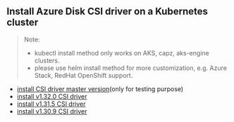 ## Install Azure Disk CSI driver on a Kubernetes cluster
> Note: 
>  - kubectl install method only works on AKS, capz, aks-engine clusters.
>  - please use helm install method for more customization, e.g. Azure Stack, RedHat OpenShift support.
> 
 - [install CSI driver master version](./install-csi-driver-master.md)(only for testing purpose)
 - [install v1.32.0 CSI driver](./install-csi-driver-v1.32.0.md)
 - [install v1.31.5 CSI driver](./install-csi-driver-v1.31.5.md)
 - [install v1.30.9 CSI driver](./install-csi-driver-v1.30.9.md)
